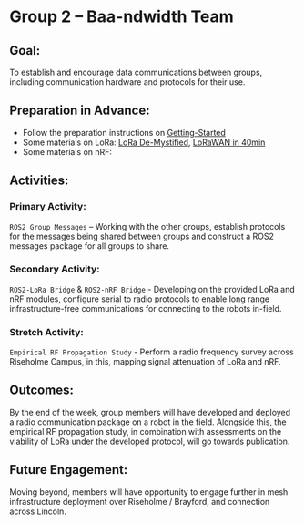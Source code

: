 # Group 2 – Baa-ndwidth Team

## Goal: 
To establish and encourage data communications between groups, including communication hardware and protocols for their use. 

## Preparation in Advance:  
- Follow the preparation instructions on [Getting-Started]()
- Some materials on LoRa: [LoRa De-Mystified](), [LoRaWAN in 40min]()
- Some materials on nRF:  

## Activities:
### Primary Activity: 
`ROS2 Group Messages` – Working with the other groups, establish protocols for the messages being shared between groups and construct a ROS2 messages package for all groups to share. 

### Secondary Activity:
`ROS2-LoRa Bridge` & `ROS2-nRF Bridge` - Developing on the provided LoRa and nRF modules, configure serial to radio protocols to enable long range infrastructure-free communications for connecting to the robots in-field.  

### Stretch Activity:
`Empirical RF Propagation Study` - Perform a radio frequency survey across Riseholme Campus, in this, mapping signal attenuation of LoRa and nRF. 

## Outcomes:
By the end of the week, group members will have developed and deployed a radio communication package on a robot in the field. Alongside this, the empirical RF propagation study, in combination with assessments on the viability of LoRa under the developed protocol, will go towards publication. 

## Future Engagement:
Moving beyond, members will have opportunity to engage further in mesh infrastructure deployment over Riseholme / Brayford, and connection across Lincoln. 
